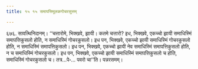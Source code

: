 ```yaml
---
title: १५ १५ समापत्तिमूलकगोचरसुत्तम्

---
```


६७६. सावत्थिनिदानम्। ‘‘चत्तारोमे, भिक्खवे, झायी। कतमे चत्तारो? इध, भिक्खवे, एकच्चो झायी समाधिस्मिं समापत्तिकुसलो होति, न समाधिस्मिं गोचरकुसलो। इध पन, भिक्खवे, एकच्चो झायी समाधिस्मिं गोचरकुसलो होति, न समाधिस्मिं समापत्तिकुसलो। इध पन, भिक्खवे, एकच्चो झायी नेव समाधिस्मिं समापत्तिकुसलो होति, न च समाधिस्मिं गोचरकुसलो। इध पन, भिक्खवे, एकच्चो झायी समाधिस्मिं समापत्तिकुसलो च होति, समाधिस्मिं गोचरकुसलो च। तत्र…पे॰… पवरो चा’’ति। पन्नरसमम्।  

